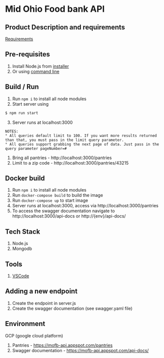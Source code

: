 # Mid Ohio Food bank API

## Product Description and requirements
[Requirements](https://github.com/SCODEMeetup/mofb-api/blob/master/product-spec.md)

## Pre-requisites
1. Install Node.js from [installer](https://nodejs.org/en/)
2. Or using [command line](https://nodejs.org/en/download/package-manager/)

## Build / Run
1. Run `npm i` to install all node modules
2. Start server using
```bash
$ npm run start
```
3. Server runs at localhost:3000
```
NOTES:
° All queries default limit to 100. If you want more results returned than that, you must pass in the limit query parameter.
° All queries support grabbing the next page of data. Just pass in the query parameter pageNumber=#
 ```
   1. Bring all pantries - http://localhost:3000/pantries
   2. Limit to a zip code - http://localhost:3000/pantries/43215

## Docker build
1. Run `npm i` to install all node modules
2. Run `docker-compose build` to build the image
3. Run `docker-compose up` to start image
4. Server runs at localhost:3000, access via http://localhost:3000/pantries
5. To access the swagger documentation navigate to http://localhost:3000/api-docs or http://{env}/api-docs/


## Tech Stack
1. Node.js
2. Mongodb

## Tools
1. [VSCode](https://code.visualstudio.com/)

## Adding a new endpoint
1. Create the endpoint in server.js
2. Create the swagger documentation (see swagger.yaml file)

## Environment
GCP (google cloud platform)
1. Pantries - https://mofb-api.appspot.com/pantries
2. Swagger documentation - https://mofb-api.appspot.com/api-docs/

